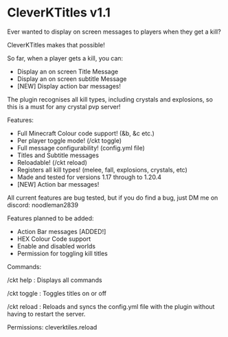 # CleverKTitles v1.1
Ever wanted to display on screen messages to players when they get a kill?

CleverKTitles makes that possible!

So far, when a player gets a kill, you can:

- Display an on screen Title Message
- Display an on screen subtitle Message
- [NEW] Display action bar messages!

The plugin recognises all kill types, including crystals and explosions, so this is a must for any crystal pvp server!

Features:

- Full Minecraft Colour code support! (&b, &c etc.)
- Per player toggle mode! (/ckt toggle)
- Full message configurability! (config.yml file)
- Titles and Subtitle messages
- Reloadable! (/ckt reload)
- Registers all kill types! (melee, fall, explosions, crystals, etc)
- Made and tested for versions 1.17 through to 1.20.4
- [NEW] Action bar messages!

All current features are bug tested, but if you do find a bug, just DM me on discord: noodleman2839

Features planned to be added:

- Action Bar messages [ADDED!]
- HEX Colour Code support
- Enable and disabled worlds
- Permission for toggling kill titles

Commands:

/ckt help : Displays all commands

/ckt toggle : Toggles titles on or off

/ckt reload : Reloads and syncs the config.yml file with the plugin without having to restart the server.

Permissions: cleverktiles.reload
